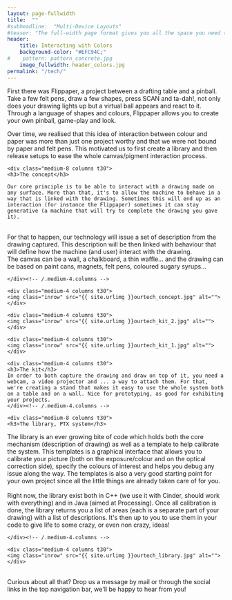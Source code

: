 ```yaml
---
layout: page-fullwidth
title:  ""
#subheadline:  "Multi-Device Layouts"
#teaser: "The full-width page format gives you all the space you need to show your content using the grid."
header:
    title: Interacting with Colors 
    background-color: "#EFC94C;"
#    pattern: pattern_concrete.jpg
    image_fullwidth: header_colors.jpg
permalink: "/tech/"
---
```



First there was Flippaper, a project between a drafting table and a pinball. Take a few felt pens, draw a few shapes, press SCAN and ta-dah!, not only does your drawing lights up but a virtual ball appears and react to it. Through a language of shapes and colours, Flippaper allows you to create your own pinball, game-play and look.

Over time, we realised that this idea of interaction between colour and paper was more than just one project worthy and that we were not bound by paper and felt pens. This motivated us to first create a library and then release setups to ease the whole canvas/pigment interaction process.


<div class="row">
    
    <div class="medium-8 columns t30">
    <h3>The concept</h3>

    Our core principle is to be able to interact with a drawing made on any surface. More than that, it's to allow the machine to behave in a way that is linked with the drawing. Sometimes this will end up as an interaction (for instance the Flippaper) sometimes it can stay generative (a machine that will try to complete the drawing you gave it).
<br>
For that to happen, our technology will issue a set of description from the drawing captured. This description will be then linked with behaviour that will define how the machine (and user) interact with the drawing.
<br>
The canvas can be a wall, a chalkboard, a thin waffle... and the drawing can be based on paint cans, magnets, felt pens, coloured sugary syrups...

    </div><!-- /.medium-4.columns -->

    <div class="medium-4 columns t30">
    <img class="inrow" src="{{ site.urlimg }}ourtech_concept.jpg" alt="">
    </div>
</div><!-- /.row -->


<div class="row">
    
    <div class="medium-4 columns t30">
    <img class="inrow" src="{{ site.urlimg }}ourtech_kit_2.jpg" alt="">
    </div>

    <div class="medium-4 columns t30">
    <img class="inrow" src="{{ site.urlimg }}ourtech_kit_1.jpg" alt="">
    </div>

    <div class="medium-4 columns t30">
    <h3>The kit</h3>
    In order to both capture the drawing and draw on top of it, you need a webcam, a video projector and ... a way to attach them. For that, we're creating a stand that makes it easy to use the whole system both on a table and on a wall. Nice for prototyping, as good for exhibiting your projects.
    </div><!-- /.medium-4.columns -->

</div><!-- /.row -->

<div class="row">
    
    <div class="medium-8 columns t30">
    <h3>The library, PTX system</h3>
The library is an ever growing bite of code which holds both the core mechanism (description of drawing) as well as a template to help calibrate the system. This templates is a graphical interface that allows you to calibrate your picture (both on the exposure/colour and on the optical correction side), specify the colours of interest and helps you debug any issue along the way. The templates is also a very good starting point for your own project since all the little things are already taken care of for you.
<br>
<br>
Right now, the library exist both in C++ (we use it with Cinder, should work with everything) and in Java (aimed at Processing). Once all calibration is done, the library returns you a list of areas (each is a separate part of your drawing) with a list of descriptions. It's then up to you to use them in your code to give life to some crazy, or even non crazy, ideas!

    </div><!-- /.medium-4.columns -->

    <div class="medium-4 columns t30">
    <img class="inrow" src="{{ site.urlimg }}ourtech_library.jpg" alt="">
    </div>
</div><!-- /.row -->
<br>
<div>
Curious about all that? Drop us a message by mail or through the social links in the top navigation bar, we'll be happy to hear from you!
</div>
